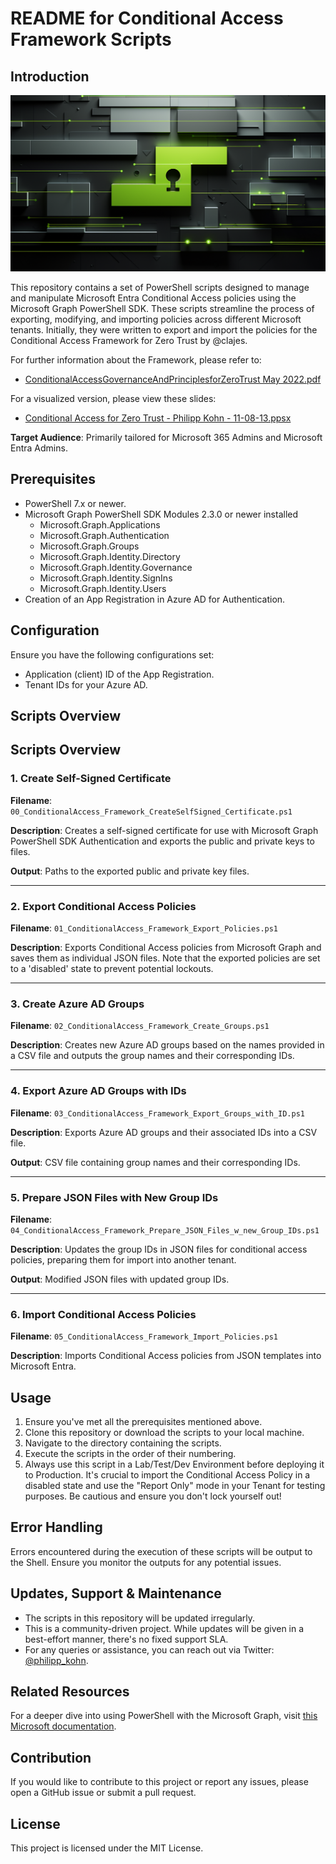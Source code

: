 # README for Conditional Access Framework Scripts

## Introduction

![Alt text](Readme_Headline.png)

This repository contains a set of PowerShell scripts designed to manage and manipulate Microsoft Entra Conditional Access policies using the Microsoft Graph PowerShell SDK. These scripts streamline the process of exporting, modifying, and importing policies across different Microsoft tenants. Initially, they were written to export and import the policies for the Conditional Access Framework for Zero Trust by @clajes.

For further information about the Framework, please refer to:
- [ConditionalAccessGovernanceAndPrinciplesforZeroTrust May 2022.pdf](<../ConditionalAccessGovernanceAndPrinciplesforZeroTrust May 2022.pdf>)

For a visualized version, please view these slides:
- [Conditional Access for Zero Trust - Philipp Kohn - 11-08-13.ppsx](<../Conditional Access for Zero Trust - Philipp Kohn - 11-08-13.ppsx>)

**Target Audience**: Primarily tailored for Microsoft 365 Admins and Microsoft Entra Admins.

## Prerequisites

- PowerShell 7.x or newer.
- Microsoft Graph PowerShell SDK Modules 2.3.0 or newer installed
    - Microsoft.Graph.Applications
    - Microsoft.Graph.Authentication
    - Microsoft.Graph.Groups
    - Microsoft.Graph.Identity.Directory
    - Microsoft.Graph.Identity.Governance
    - Microsoft.Graph.Identity.SignIns
    - Microsoft.Graph.Identity.Users
- Creation of an App Registration in Azure AD for Authentication.

## Configuration

Ensure you have the following configurations set:

- Application (client) ID of the App Registration.
- Tenant IDs for your Azure AD.

## Scripts Overview

## Scripts Overview

### 1. Create Self-Signed Certificate

**Filename**: `00_ConditionalAccess_Framework_CreateSelfSigned_Certificate.ps1`

**Description**: Creates a self-signed certificate for use with Microsoft Graph PowerShell SDK Authentication and exports the public and private keys to files.

**Output**: Paths to the exported public and private key files.

---

### 2. Export Conditional Access Policies

**Filename**: `01_ConditionalAccess_Framework_Export_Policies.ps1`

**Description**: Exports Conditional Access policies from Microsoft Graph and saves them as individual JSON files. Note that the exported policies are set to a 'disabled' state to prevent potential lockouts.

---

### 3. Create Azure AD Groups

**Filename**: `02_ConditionalAccess_Framework_Create_Groups.ps1`

**Description**: Creates new Azure AD groups based on the names provided in a CSV file and outputs the group names and their corresponding IDs.

---

### 4. Export Azure AD Groups with IDs

**Filename**: `03_ConditionalAccess_Framework_Export_Groups_with_ID.ps1`

**Description**: Exports Azure AD groups and their associated IDs into a CSV file.

**Output**: CSV file containing group names and their corresponding IDs.

---

### 5. Prepare JSON Files with New Group IDs

**Filename**: `04_ConditionalAccess_Framework_Prepare_JSON_Files_w_new_Group_IDs.ps1`

**Description**: Updates the group IDs in JSON files for conditional access policies, preparing them for import into another tenant.

**Output**: Modified JSON files with updated group IDs.

---

### 6. Import Conditional Access Policies

**Filename**: `05_ConditionalAccess_Framework_Import_Policies.ps1`

**Description**: Imports Conditional Access policies from JSON templates into Microsoft Entra.


## Usage

1. Ensure you've met all the prerequisites mentioned above.
2. Clone this repository or download the scripts to your local machine.
3. Navigate to the directory containing the scripts.
4. Execute the scripts in the order of their numbering.
5. Always use this script in a Lab/Test/Dev Environment before deploying it to Production. It's crucial to import the Conditional Access Policy in a disabled state and use the "Report Only" mode in your Tenant for testing purposes. Be cautious and ensure you don't lock yourself out!

## Error Handling

Errors encountered during the execution of these scripts will be output to the Shell. Ensure you monitor the outputs for any potential issues.

## Updates, Support & Maintenance

- The scripts in this repository will be updated irregularly.
- This is a community-driven project. While updates will be given in a best-effort manner, there's no fixed support SLA.
- For any queries or assistance, you can reach out via Twitter: [@philipp_kohn](https://twitter.com/philipp_kohn).

## Related Resources

For a deeper dive into using PowerShell with the Microsoft Graph, visit [this Microsoft documentation](https://learn.microsoft.com/en-us/powershell/microsoftgraph/app-only?view=graph-powershell-1.0).

## Contribution

If you would like to contribute to this project or report any issues, please open a GitHub issue or submit a pull request.

## License

This project is licensed under the MIT License.
